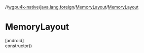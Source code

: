 //[wgpu4k-native](../../../index.md)/[java.lang.foreign](../index.md)/[MemoryLayout](index.md)/[MemoryLayout](-memory-layout.md)

# MemoryLayout

[android]\
constructor()